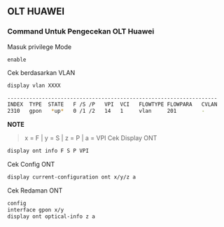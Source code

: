 ## OLT HUAWEI
### Command Untuk Pengecekan OLT Huawei
Masuk privilege Mode
```
enable
```

Cek berdasarkan VLAN
````bash
display vlan XXXX
````
````bash
-------------------------------------------------------------------
INDEX  TYPE  STATE   F /S /P   VPI  VCI   FLOWTYPE FLOWPARA   CVLAN
2310   gpon   *up*   0 /1 /2   14   1     vlan     201        -        >> State UP, ONT UP.
````
**NOTE**
> x = F | y = S | z = P | a = VPI
Cek Display ONT
````bash
display ont info F S P VPI
````

Cek Config ONT
````bash
display current-configuration ont x/y/z a
````

Cek Redaman ONT
````bash
config
interface gpon x/y
display ont optical-info z a
`````
